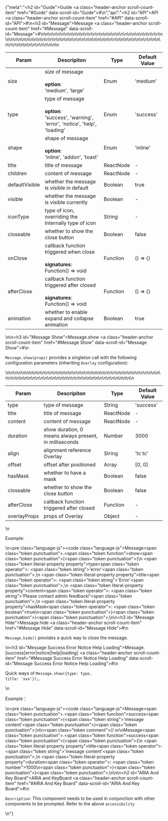 {"meta":"<h2 id=\"Guide\">Guide <a class=\"header-anchor scroll-count-item\" href=\"#Guide\" data-scroll-id=\"Guide\">#</a></h2>\n","api":"<h2 id=\"API\">API <a class=\"header-anchor scroll-count-item\" href=\"#API\" data-scroll-id=\"API\">#</a></h2>\n<h3 id=\"Message\">Message <a class=\"header-anchor scroll-count-item\" href=\"#Message\" data-scroll-id=\"Message\">#</a></h3>\n<table>\n<thead>\n<tr>\n<th>Param</th>\n<th>Descripiton</th>\n<th>Type</th>\n<th>Default Value</th>\n</tr>\n</thead>\n<tbody>\n<tr>\n<td>size</td>\n<td>size of message<br><br><strong>option</strong>:<br>'medium', 'large'</td>\n<td>Enum</td>\n<td>'medium'</td>\n</tr>\n<tr>\n<td>type</td>\n<td>type of message<br><br><strong>option</strong>:<br>'success', 'warning', 'error', 'notice', 'help', 'loading'</td>\n<td>Enum</td>\n<td>'success'</td>\n</tr>\n<tr>\n<td>shape</td>\n<td>shape of message<br><br><strong>option</strong>:<br>'inline', 'addon', 'toast'</td>\n<td>Enum</td>\n<td>'inline'</td>\n</tr>\n<tr>\n<td>title</td>\n<td>title of message</td>\n<td>ReactNode</td>\n<td>-</td>\n</tr>\n<tr>\n<td>children</td>\n<td>content of message</td>\n<td>ReactNode</td>\n<td>-</td>\n</tr>\n<tr>\n<td>defaultVisible</td>\n<td>whether the message is visible in default</td>\n<td>Boolean</td>\n<td>true</td>\n</tr>\n<tr>\n<td>visible</td>\n<td>whether the message is visible currently</td>\n<td>Boolean</td>\n<td>-</td>\n</tr>\n<tr>\n<td>iconType</td>\n<td>type of icon, overriding the internally type of icon</td>\n<td>String</td>\n<td>-</td>\n</tr>\n<tr>\n<td>closeable</td>\n<td>whether to show the close button</td>\n<td>Boolean</td>\n<td>false</td>\n</tr>\n<tr>\n<td>onClose</td>\n<td>callback function triggered when close<br><br><strong>signatures</strong>:<br>Function() =&gt; void</td>\n<td>Function</td>\n<td>() =&gt; {}</td>\n</tr>\n<tr>\n<td>afterClose</td>\n<td>callback function triggered after closed<br><br><strong>signatures</strong>:<br>Function() =&gt; void</td>\n<td>Function</td>\n<td>() =&gt; {}</td>\n</tr>\n<tr>\n<td>animation</td>\n<td>whether to enable expand and collapse animation</td>\n<td>Boolean</td>\n<td>true</td>\n</tr>\n</tbody>\n</table>\n<!-- api-extra-start -->\n<h3 id=\"Message Show\">Message.show <a class=\"header-anchor scroll-count-item\" href=\"#Message Show\" data-scroll-id=\"Message Show\">#</a></h3>\n<p><code>Message.show(props)</code> provides a singleton call with the following configuration parameters (inheriting <code>Overlay</code> configuration):</p>\n<table>\n<thead>\n<tr>\n<th>Param</th>\n<th>Descripiton</th>\n<th>Type</th>\n<th>Default Value</th>\n</tr>\n</thead>\n<tbody>\n<tr>\n<td>type</td>\n<td>type of message</td>\n<td>String</td>\n<td>'success'</td>\n</tr>\n<tr>\n<td>title</td>\n<td>title of message</td>\n<td>ReactNode</td>\n<td>-</td>\n</tr>\n<tr>\n<td>content</td>\n<td>content of message</td>\n<td>ReactNode</td>\n<td>-</td>\n</tr>\n<tr>\n<td>duration</td>\n<td>show duration, 0 means always present, in milliseconds</td>\n<td>Number</td>\n<td>3000</td>\n</tr>\n<tr>\n<td>align</td>\n<td>alignment reference Overlay</td>\n<td>String</td>\n<td>'tc tc'</td>\n</tr>\n<tr>\n<td>offset</td>\n<td>offset after positioned</td>\n<td>Array</td>\n<td>[0, 0]</td>\n</tr>\n<tr>\n<td>hasMask</td>\n<td>whether to have a mask</td>\n<td>Boolean</td>\n<td>false</td>\n</tr>\n<tr>\n<td>closeable</td>\n<td>whether to show the close button</td>\n<td>Boolean</td>\n<td>false</td>\n</tr>\n<tr>\n<td>afterClose</td>\n<td>callback function triggered after closed</td>\n<td>Function</td>\n<td>-</td>\n</tr>\n<tr>\n<td>overlayProps</td>\n<td>props of Overlay</td>\n<td>Object</td>\n<td>-</td>\n</tr>\n</tbody>\n</table>\n<p>Example:</p>\n<pre class=\"language-js\"><code class=\"language-js\">Message<span class=\"token punctuation\">.</span><span class=\"token function\">show</span><span class=\"token punctuation\">(</span><span class=\"token punctuation\">{</span>\n    <span class=\"token literal-property property\">type</span><span class=\"token operator\">:</span> <span class=\"token string\">'error'</span><span class=\"token punctuation\">,</span>\n    <span class=\"token literal-property property\">title</span><span class=\"token operator\">:</span> <span class=\"token string\">'Error'</span><span class=\"token punctuation\">,</span>\n    <span class=\"token literal-property property\">content</span><span class=\"token operator\">:</span> <span class=\"token string\">'Please contact admin feedback!'</span><span class=\"token punctuation\">,</span>\n    <span class=\"token literal-property property\">hasMask</span><span class=\"token operator\">:</span> <span class=\"token boolean\">true</span>\n<span class=\"token punctuation\">}</span><span class=\"token punctuation\">)</span><span class=\"token punctuation\">;</span>\n</code></pre>\n<h3 id=\"Message Hide\">Message.hide <a class=\"header-anchor scroll-count-item\" href=\"#Message Hide\" data-scroll-id=\"Message Hide\">#</a></h3>\n<p><code>Message.hide()</code> provides a quick way to close the message.</p>\n<h3 id=\"Message Success Error Notice Help Loading\">Message.[success|error|notice|help|loading] <a class=\"header-anchor scroll-count-item\" href=\"#Message Success Error Notice Help Loading\" data-scroll-id=\"Message Success Error Notice Help Loading\">#</a></h3>\n<p>Quick ways of <code>Message.show({type: type, title: 'xxx'});</code>.</p>\n<p>Example：</p>\n<pre class=\"language-js\"><code class=\"language-js\">Message<span class=\"token punctuation\">.</span><span class=\"token function\">success</span><span class=\"token punctuation\">(</span><span class=\"token string\">'message content'</span><span class=\"token punctuation\">)</span><span class=\"token punctuation\">;</span>\n\n<span class=\"token comment\">// or</span>\nMessage<span class=\"token punctuation\">.</span><span class=\"token function\">success</span><span class=\"token punctuation\">(</span><span class=\"token punctuation\">{</span>\n    <span class=\"token literal-property property\">title</span><span class=\"token operator\">:</span> <span class=\"token string\">'message content'</span><span class=\"token punctuation\">,</span>\n    <span class=\"token literal-property property\">duration</span><span class=\"token operator\">:</span> <span class=\"token number\">1000</span>\n<span class=\"token punctuation\">}</span><span class=\"token punctuation\">)</span><span class=\"token punctuation\">;</span>\n</code></pre>\n<!-- api-extra-end -->\n<h2 id=\"ARIA And Key Board\">ARIA and KeyBoard <a class=\"header-anchor scroll-count-item\" href=\"#ARIA And Key Board\" data-scroll-id=\"ARIA And Key Board\">#</a></h2>\n<p><code>Description</code>: This component needs to be used in conjunction with other components to be prompted. Refer to the above <code>accessibility</code></p>\n"}